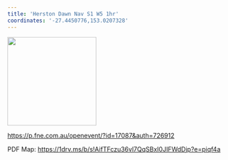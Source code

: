 ```yaml
---
title: 'Herston Dawn Nav S1 W5 1hr'
coordinates: '-27.4450776,153.0207328'
---
```

<img src="https://doc-00-08-mymaps.googleusercontent.com/untrusted/hostedimage/o2fbn585vcrt3ao71o6a0j9c34/s267n0euh54mufmq1ggmtp7i6o/1688363100000/3_qa3g-a-HBcK3YBy6L69UtbaCxl2qxF/*/6ACtvi-EogIfe-rd_g3C_Rv8AyaG-1oeEQDpPED4NAQgiEo2IfkQqIMWah-e-aYTE9DJ8UjyzB2mjGQrteXa6X4m6pUKx2xw6M5_6K6GNWnPnDmB3ijy_dvx68RDK4D_8Si1yTYlr5WzgjDRR-KFvyAKQhoGGukqEJAfomZ3c_Ov25TI320z2_Fnny3ZmSGYvoKDtPw?session=0&fife" height="200" width="auto" />

https://p.fne.com.au/openevent/?id=17087&auth=726912

PDF Map: https://1drv.ms/b/s!AifTFczu36vl7QqSBxI0JIFWdDjp?e=piqf4a
